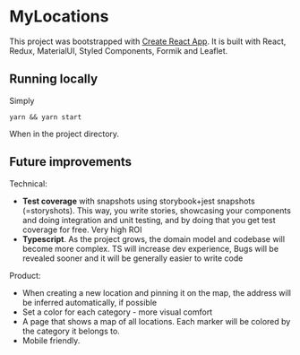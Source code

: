 # MyLocations
This project was bootstrapped with [Create React App](https://github.com/facebook/create-react-app).
It is built with React, Redux, MaterialUI, Styled Components, Formik and Leaflet.
   

## Running locally

Simply

`yarn && yarn start`

When in the project directory.

## Future improvements
Technical:
* **Test coverage** with snapshots using storybook+jest snapshots (=storyshots). 
This way, you write stories, showcasing your components and doing integration and
unit testing, and by doing that you get test coverage for free. 
Very high ROI
* **Typescript**. As the project grows, the domain model and codebase will become more complex.
 TS will increase dev experience, Bugs will be revealed sooner and it will be generally easier to 
 write code

    
Product:
* When creating a new location and pinning it on the map, the address will be inferred 
automatically, if possible
* Set a color for each category - more visual comfort
* A page that shows a map of all locations. Each marker will be colored by the category it belongs to.
* Mobile friendly. 
